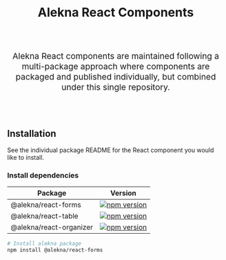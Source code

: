 <br />
<h1 align="center">
  Alekna React Components
</h1>
<br />
<br />
<p align="center" style="font-size: 1.2rem;">
Alekna React components are maintained following a multi-package approach where
components are packaged and published individually, but combined under
this single repository.
</p>
<br />
<br />

## Installation

See the individual package README for the React component you would like
to install.

### Install dependencies

| Package                 | Version                                                           |
| ----------------------- | ----------------------------------------------------------------- |
| @alekna/react-forms     | [![npm version][autocomplete npm version]][autocomplete npm link] |
| @alekna/react-table     | [![npm version][autocomplete npm version]][autocomplete npm link] |
| @alekna/react-organizer | [![npm version][autocomplete npm version]][autocomplete npm link] |

```sh
# Install alekna package
npm install @alekna/react-forms
```

[autocomplete npm version]: https://img.shields.io/npm/v/@alekna/react-forms.svg?style=flat-square
[autocomplete npm link]: https://www.npmjs.com/package/@alekna/react-forms
